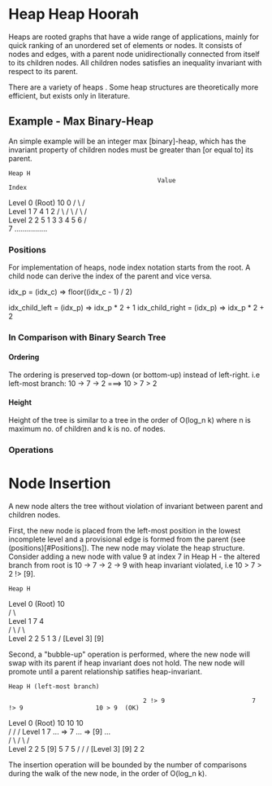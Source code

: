 # Heap Heap Hoorah

Heaps are rooted graphs that have a wide range of applications, mainly for quick ranking of an unordered set of elements or nodes. It consists of nodes and edges, with a parent node unidirectionally connected from itself to its children nodes. All children nodes satisfies an inequality invariant with respect to its parent.

There are a variety of heaps . Some heap structures are theoretically more efficient, but exists only in literature.

## Example - Max Binary-Heap

An simple example will be an integer max [binary]-heap, which has the invariant property of children nodes must be greater than [or equal to] its parent.

    Heap H
                                             Value                                                Index

Level 0 (Root)                                10                                                    0
                                            /    \                                                /    \
Level 1                                    7      4                                              1      2
                                         /  \    /  \                                          /  \    /  \
Level 2                                 2    5  1    3                                        3    4  5    6
                                                                                            /   \
                                                                                           7    ................


### Positions

For implementation of heaps, node index notation starts from the root. A child node can derive the index of the parent and vice versa.

idx_p = (idx_c) => floor((idx_c - 1) / 2)

idx_child_left = (idx_p) => idx_p * 2 + 1
idx_child_right = (idx_p) => idx_p * 2 + 2

### In Comparison with Binary Search Tree

#### Ordering

The ordering is preserved top-down (or bottom-up) instead of left-right. i.e left-most branch: 10 -> 7 -> 2    ===>     10 > 7 > 2

#### Height

Height of the tree is similar to a tree in the order of O(log_n k) where n is maximum no. of children and k is no. of nodes.

### Operations

# Node Insertion

A new node alters the tree without violation of invariant between parent and children nodes.

First, the new node is placed from the left-most position in the lowest incomplete level and a provisional edge is formed from the parent (see (positions)[#Positions]). The new node may violate the heap structure. Consider adding a new node with value 9 at index 7 in Heap H - the altered branch from root is 10 -> 7 -> 2 -> 9 with heap invariant violated, i.e 10 > 7 > 2 !> [9].


    Heap H

Level 0 (Root)                                10                                                   
                                            /    \                                              
Level 1                                    7      4                                            
                                         /  \    /  \                                          
Level 2                                 2    5  1    3
                                       /
[Level 3]                            [9]


Second, a "bubble-up" operation is performed, where the new node will swap with its parent if heap invariant does not hold. The new node will promote until a parent relationship satifies heap-invariant.

    Heap H (left-most branch)

                                         2 !> 9                        7 !> 9                    10 > 9  (OK)

Level 0 (Root)                               10                          10                        10                             
                                            /                           /                         /
Level 1                                    7   ...           =>        7   ...        =>         [9]  ...         
                                         /   \                        /  \                      /   \
Level 2                                 2      5                    [9]   5                    7     5
                                       /                            /                         /
[Level 3]                            [9]                           2                         2




The insertion operation will be bounded by the number of comparisons during the walk of the new node, in the order of O(log_n k).